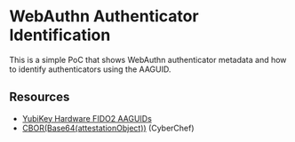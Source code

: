 # WebAuthn Authenticator Identification

This is a simple PoC that shows WebAuthn authenticator metadata and
how to identify authenticators using the AAGUID.

## Resources

- [YubiKey Hardware FIDO2 AAGUIDs](https://support.yubico.com/hc/en-us/articles/360016648959-YubiKey-Hardware-FIDO2-AAGUIDs)
- [CBOR(Base64(attestationObject))](https://gchq.github.io/CyberChef/#recipe=From_Base64('A-Za-z0-9-_',true,false)CBOR_Decode()) (CyberChef)